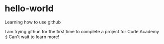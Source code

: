 # hello-world
Learning how to use github

I am trying githun for the first time to complete a project for Code Academy :) Can't wait to learn more!
